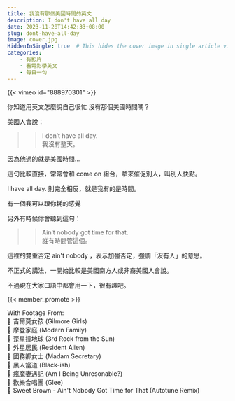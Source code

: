 ```yaml
---
title: 我沒有那個美國時間的英文
description: I don't have all day
date: 2023-11-28T14:42:33+08:00
slug: dont-have-all-day
image: cover.jpg
HiddenInSingle: true  # This hides the cover image in single article view
categories:
    - 有影片
    - 看電影學英文
    - 每日一句
---
```



{{< vimeo id="888970301" >}}

你知道用英文怎麼說自己很忙
沒有那個美國時間嗎？

美國人會說：

>> I don’t have all day.   
>> 我沒有整天。

因為他過的就是美國時間... 

這句比較直接，常常會和 come on 組合，拿來催促別人，叫別人快點。


I have all day. 則完全相反，就是我有的是時間。

有一個我可以跟你耗的感覺

另外有時候你會聽到這句：

>> Ain’t nobody got time for that.   
誰有時間管這個。


這裡的雙重否定 ain't nobody ，表示加強否定，強調「沒有人」的意思。

不正式的講法，一開始比較是美國南方人或非裔美國人會說。

不過現在大家口語中都會用一下，很有趣吧。

{{< member_promote >}}

With Footage From:  
🎥 吉爾莫女孩 (Gilmore Girls)   
🎥 摩登家庭 (Modern Family)   
🎥 歪星撞地球 (3rd Rock from the Sun)  
🎥 外星居民 (Resident Alien)  
🎥 國務卿女士 (Madam Secretary)  
🎥 黑人當道 (Black-ish)  
🎥 瘋魔妻遇記 (Am I Being Unresonable?)  
🎥 歡樂合唱團 (Glee)  
🎥 Sweet Brown - Ain't Nobody Got Time for That (Autotune Remix) 

